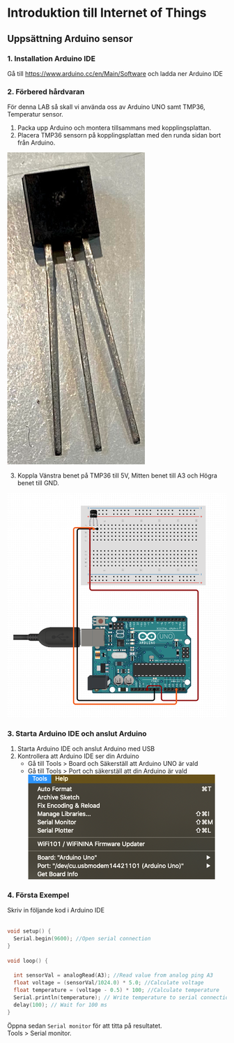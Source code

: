 # Introduktion till Internet of Things

## Uppsättning Arduino sensor

### 1. Installation Arduino IDE

Gå till https://www.arduino.cc/en/Main/Software och ladda ner Arduino IDE

### 2. Förbered hårdvaran

För denna LAB så skall vi använda oss av Arduino UNO samt TMP36, Temperatur sensor.

1. Packa upp Arduino och montera tillsammans med kopplingsplattan.
2. Placera TMP36 sensorn på kopplingsplattan med den runda sidan bort från Arduino.

!["tmp36"](tmp36.png)

3. Koppla Vänstra benet på TMP36 till 5V, Mitten benet till A3 och Högra benet till GND.

!["ardu"](ardu.png)

### 3. Starta Arduino IDE och anslut Arduino

1. Starta Arduino IDE och anslut Arduino med USB
2. Kontrollera att Arduino IDE ser din Arduino
    * Gå till Tools > Board och Säkerställ att Arduino UNO är vald
    * Gå till Tools > Port och säkerställ att din Arduino är vald
!["tools"](tools.png)

### 4. Första Exempel

Skriv in följande kod i Arduino IDE

```c

void setup() {
  Serial.begin(9600); //Open serial connection
}

void loop() {
  
  int sensorVal = analogRead(A3); //Read value from analog ping A3
  float voltage = (sensorVal/1024.0) * 5.0; //Calculate voltage
  float temperature = (voltage - 0.5) * 100; //Calculate temperature
  Serial.println(temperature); // Write temperature to serial connection
  delay(100); // Wait for 100 ms
}

```

Öppna sedan ``` Serial monitor ``` för att titta på resultatet.  
Tools > Serial monitor.

